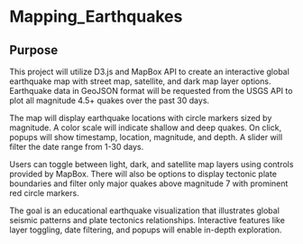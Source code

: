 # Mapping_Earthquakes

## Purpose

This project will utilize D3.js and MapBox API to create an interactive global earthquake map with street map, satellite, and dark map layer options. Earthquake data in GeoJSON format will be requested from the USGS API to plot all magnitude 4.5+ quakes over the past 30 days.

The map will display earthquake locations with circle markers sized by magnitude. A color scale will indicate shallow and deep quakes. On click, popups will show timestamp, location, magnitude, and depth. A slider will filter the date range from 1-30 days.

Users can toggle between light, dark, and satellite map layers using controls provided by MapBox. There will also be options to display tectonic plate boundaries and filter only major quakes above magnitude 7 with prominent red circle markers.

The goal is an educational earthquake visualization that illustrates global seismic patterns and plate tectonics relationships. Interactive features like layer toggling, date filtering, and popups will enable in-depth exploration.
